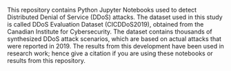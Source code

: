 This repository contains Python Jupyter Notebooks used to detect Distributed Denial of Service (DDoS) attacks. The dataset used in this study is called DDoS Evaluation Dataset (CICDDoS2019), obtained from the Canadian Institute for Cybersecurity. The dataset contains thousands of synthesized DDoS attack scenarios, which are based on actual attacks that were reported in 2019. The results from this development have been used in research work; hence give a citation if you are using these notebooks or results from this repository.
